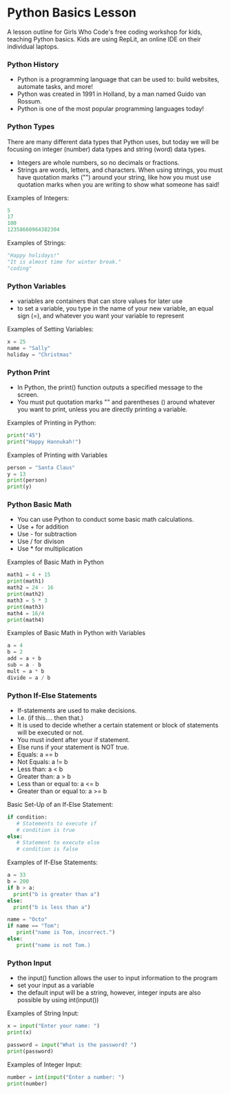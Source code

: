 # Python Basics Lesson
A lesson outline for Girls Who Code's free coding workshop for kids, teaching Python basics. Kids are using RepLit, an online IDE on their individual laptops.

### Python History
  * Python is a programming language that can be used to: build websites,  automate tasks, and more!
  * Python was created in 1991 in Holland, by a man named Guido van Rossum.
  *  Python is one of the most popular programming languages today!

### Python Types
There are many different data types that Python uses, but today we will be focusing on integer (number) data types and string (word) data types.
 * Integers are whole numbers, so no decimals or fractions.
 * Strings are words, letters, and characters. When using strings, you must have quotation marks ("") around your string, like how you must use quotation marks when
   you are writing to show what someone has said!

Examples of Integers:
```python
5
17
100
12358660964382304
```

Examples of Strings:
```python
"Happy holidays!"
"It is almost time for winter break."
"coding"
```

### Python Variables
  * variables are containers that can store values for later use
  * to set a variable, you type in the name of your new variable, an equal sign (=), and whatever you want your variable to represent <br>

  
Examples of Setting Variables:
```python 
x = 25
name = "Sally"
holiday = "Christmas"
```
### Python Print
  * In Python, the print() function outputs a specified message to the screen.
  * You must put quotation marks "" and parentheses () around whatever you want to print, unless you are directly printing a variable. <br>

Examples of Printing in Python:
```python
print("45")
print("Happy Hannukah!")
```

Examples of Printing with Variables
```python
person = "Santa Claus"
y = 13
print(person) 
print(y)
```
### Python Basic Math
 * You can use Python to conduct some basic math calculations.
 * Use + for addition
 * Use - for subtraction
 * Use / for divison
 * Use * for multiplication

Examples of Basic Math in Python
```python
math1 = 4 + 15
print(math1)
math2 = 24 - 16
print(math2)
math3 = 5 * 3
print(math3)
math4 = 16/4
print(math4)
```

Examples of Basic Math in Python with Variables
```python
a = 4
b = 2
add = a + b
sub = a - b
mult = a * b
divide = a / b
```
### Python If-Else Statements
 * If-statements are used to make decisions.
 * I.e. (if this.... then that.)
 * It is used to decide whether a certain statement or block of statements will be executed or not.
 * You must indent after your if statement.
 * Else runs if your statement is NOT true.
 * Equals: a == b
 * Not Equals: a != b
 * Less than: a < b
 * Greater than: a > b
 * Less than or equal to: a <= b
 * Greater than or equal to: a >= b

Basic Set-Up of an If-Else Statement:
```python
if condition:
   # Statements to execute if
   # condition is true
else:
   # Statement to execute else
   # condition is false
```
Examples of If-Else Statements:
```python
a = 33
b = 200
if b > a:
  print("b is greater than a")
else:
  print("b is less than a")

name = "Octo"
if name == "Tom":
   print("name is Tom, incorrect.")
else:
   print("name is not Tom.)
```
### Python Input
 * the input() function allows the user to input information to the program
 * set your input as a variable
 * the default input will be a string, however, integer inputs are also possible by using int(input())

Examples of String Input:
```python
x = input("Enter your name: ")
print(x)

password = input("What is the password? ")
print(password)
```

Examples of Integer Input:
```python
number = int(input("Enter a number: ")
print(number)
```


